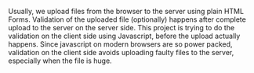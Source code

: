 Usually, we upload files from the browser to the server using plain HTML Forms.
Validation of the uploaded file (optionally) happens after complete upload to the server on the server side.
This project is trying to do the validation on the client side using Javascript, before the upload actually happens.
Since javascript on modern browsers are so power packed, validation on the client side avoids uploading 
faulty files to the server, especially when the file is huge.
